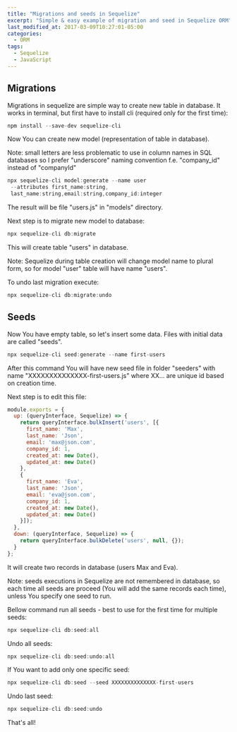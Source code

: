 ```yaml
---
title: "Migrations and seeds in Sequelize"
excerpt: "Simple & easy example of migration and seed in Sequelize ORM"
last_modified_at: 2017-03-09T10:27:01-05:00
categories:
  - ORM
tags: 
  - Sequelize
  - JavaScript
---
```


<!-- short intrduction -->
## Migrations

Migrations in sequelize are simple way to create new table in database. It works in terminal, but first have to install cli (required only for the first time):

```js
npm install --save-dev sequelize-cli
```

Now You can create new model (representation of table in database). 

Note: small letters are less problematic to use in column names in SQL databases so I prefer "underscore" naming convention f.e. "company_id" instead of "companyId"

```js
npx sequelize-cli model:generate --name user
 --attributes first_name:string,
 last_name:string,email:string,company_id:integer
```
The result will be file "users.js" in "models" directory.

Next step is to migrate new model to database:

```js
npx sequelize-cli db:migrate
```

This will create table "users" in database. 

Note: Sequelize during table creation will change model name to plural form, so for model "user" table will have name "users".

To undo last migration execute:
```js
npx sequelize-cli db:migrate:undo
```

## Seeds

Now You have empty table, so let's insert some data. Files with initial data are called "seeds". 

```js
npx sequelize-cli seed:generate --name first-users
```
After this command You will have new seed file in folder  "seeders" with name "XXXXXXXXXXXXXX-first-users.js" where XX... are unique id based on creation time.

Next step is to edit this file:
```js
module.exports = {
  up: (queryInterface, Sequelize) => {
    return queryInterface.bulkInsert('users', [{
      first_name: 'Max',
      last_name: 'Json',
      email: 'max@json.com',
      company_id: 1,
      created_at: new Date(),
      updated_at: new Date()
    },
    {
      first_name: 'Eva',
      last_name: 'Json',
      email: 'eva@json.com',
      company_id: 1,
      created_at: new Date(),
      updated_at: new Date()
    }]);
  },
  down: (queryInterface, Sequelize) => {
    return queryInterface.bulkDelete('users', null, {});
  }
};
```
It will create two records in database (users Max and Eva).

Note: seeds executions in Sequelize are not remembered in database, so each time all seeds are proceed (You will add the same records each time), unless You specify one seed to run.

Bellow command run all seeds - best to use for the first time for multiple seeds:
```js
npx sequelize-cli db:seed:all
```
Undo all seeds:
```js
npx sequelize-cli db:seed:undo:all
```

If You want to add only one specific seed:
```js
npx sequelize-cli db:seed --seed XXXXXXXXXXXXXX-first-users
```
Undo last seed:
```js
npx sequelize-cli db:seed:undo
```

That's all!
